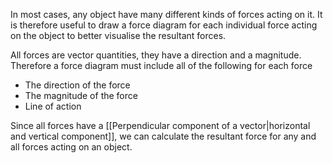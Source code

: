 
In most cases, any object have many different kinds of forces acting on it. It is therefore useful to draw a force diagram for each individual force acting on the object to better visualise the resultant forces.

All forces are vector quantities, they have a direction and a magnitude. Therefore a force diagram must include all of the following for each force
- The direction of the force
- The magnitude of the force
- Line of action

Since all forces have a [[Perpendicular component of a vector|horizontal and vertical component]], we can calculate the resultant force for any and all forces acting on an object.

